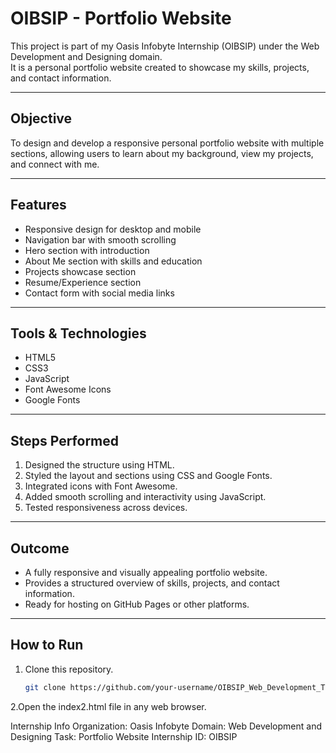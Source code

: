 # OIBSIP - Portfolio Website

This project is part of my Oasis Infobyte Internship (OIBSIP) under the Web Development and Designing domain.  
It is a personal portfolio website created to showcase my skills, projects, and contact information.

---

## Objective
To design and develop a responsive personal portfolio website with multiple sections, allowing users to learn about my background, view my projects, and connect with me.

---

## Features
- Responsive design for desktop and mobile  
- Navigation bar with smooth scrolling  
- Hero section with introduction  
- About Me section with skills and education  
- Projects showcase section  
- Resume/Experience section  
- Contact form with social media links  

---

## Tools & Technologies
- HTML5  
- CSS3  
- JavaScript  
- Font Awesome Icons  
- Google Fonts  

---

## Steps Performed
1. Designed the structure using HTML.  
2. Styled the layout and sections using CSS and Google Fonts.  
3. Integrated icons with Font Awesome.  
4. Added smooth scrolling and interactivity using JavaScript.  
5. Tested responsiveness across devices.  

---

## Outcome
- A fully responsive and visually appealing portfolio website.  
- Provides a structured overview of skills, projects, and contact information.  
- Ready for hosting on GitHub Pages or other platforms.  

---

## How to Run
1. Clone this repository.  
   ```bash
   git clone https://github.com/your-username/OIBSIP_Web_Development_Task2.git
2.Open the index2.html file in any web browser.

Internship Info
Organization: Oasis Infobyte
Domain: Web Development and Designing
Task: Portfolio Website
Internship ID: OIBSIP

